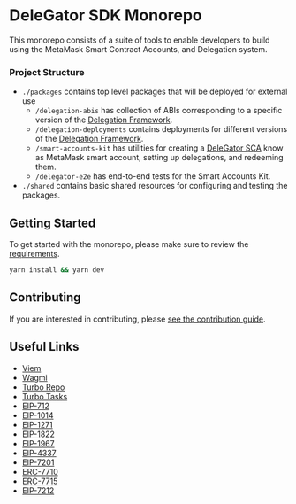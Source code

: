 # DeleGator SDK Monorepo

This monorepo consists of a suite of tools to enable developers to build using the MetaMask Smart Contract Accounts, and Delegation system.

### Project Structure

- `./packages` contains top level packages that will be deployed for external use
  - `/delegation-abis` has  collection of ABIs corresponding to a specific version of the [Delegation Framework](https://github.com/metamask/delegation-framework).
  - `/delegation-deployments` contains deployments for different versions of the [Delegation Framework](https://github.com/metamask/delegation-framework).
  - `/smart-accounts-kit` has utilities for creating a [DeleGator SCA](https://github.com/MetaMask/delegation-framework/blob/main/documents/DeleGatorCore.md#metamasks-delegatorcore) know as MetaMask smart account, setting up delegations, and redeeming them.
  - `/delegator-e2e` has end-to-end tests for the Smart Accounts Kit.
- `./shared` contains basic shared resources for configuring and testing the packages.

## Getting Started

To get started with the monorepo, please make sure to review the [requirements](/CONTRIBUTING.md#requirements).

```sh
yarn install && yarn dev
```

## Contributing

If you are interested in contributing, please [see the contribution guide](/CONTRIBUTING.md#Contributing).

## Useful Links

- [Viem](https://viem.sh/)
- [Wagmi](https://wagmi.sh/)
- [Turbo Repo](https://turbo.build/repo/docs)
- [Turbo Tasks](https://turbo.build/repo/docs/core-concepts/monorepos/running-tasks)
- [EIP-712](https://eips.ethereum.org/EIPS/eip-712)
- [EIP-1014](https://eips.ethereum.org/EIPS/eip-1014)
- [EIP-1271](https://eips.ethereum.org/EIPS/eip-1271)
- [EIP-1822](https://eips.ethereum.org/EIPS/eip-1822)
- [EIP-1967](https://eips.ethereum.org/EIPS/eip-1967)
- [EIP-4337](https://eips.ethereum.org/EIPS/eip-4337)
- [EIP-7201](https://eips.ethereum.org/EIPS/eip-7201)
- [ERC-7710](https://eips.ethereum.org/EIPS/eip-7710)
- [ERC-7715](https://eips.ethereum.org/EIPS/eip-7715)
- [EIP-7212](https://eips.ethereum.org/EIPS/eip-7212)
